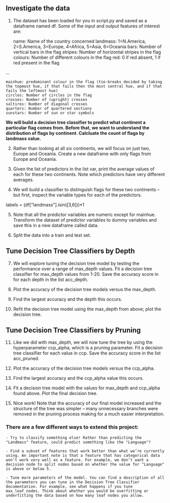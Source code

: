 ## Investigate the data

1. The dataset has been loaded for you in script.py and saved as a dataframe named df. Some of the input and output features of interest are:

    name: Name of the country concerned
    landmass: 1=N.America, 2=S.America, 3=Europe, 4=Africa, 5=Asia, 6=Oceania
    bars: Number of vertical bars in the flag
    stripes: Number of horizontal stripes in the flag
    colours: Number of different colours in the flag
    red: 0 if red absent, 1 if red present in the flag

…

    mainhue: predominant colour in the flag (tie-breaks decided by taking the topmost hue, if that fails then the most central hue, and if that fails the leftmost hue)
    circles: Number of circles in the flag
    crosses: Number of (upright) crosses
    saltires: Number of diagonal crosses
    quarters: Number of quartered sections
    sunstars: Number of sun or star symbols

**We will build a decision tree classifier to predict what continent a particular flag comes from. Before that, we want to understand the distribution of flags by continent. Calcluate the count of flags by landmass value.**

2. Rather than looking at all six continents, we will focus on just two, Europe and Oceania. Create a new dataframe with only flags from Europe and Oceania.

3. Given the list of predictors in the list var, print the average values of each for these two continents. Note which predictors have very different averages.

4. We will build a classifier to distinguish flags for these two continents – but first, inspect the variable types for each of the predictors.

labels = (df["landmass"].isin([3,6]))*1

5. Note that all the predictor variables are numeric except for mainhue. Transform the dataset of predictor variables to dummy variables and save this in a new dataframe called data.

6. Split the data into a train and test set.

## Tune Decision Tree Classifiers by Depth

7. We will explore tuning the decision tree model by testing the performance over a range of max_depth values. Fit a decision tree classifier for max_depth values from 1-20. Save the accuracy score in for each depth in the list acc_depth.

8. Plot the accuracy of the decision tree models versus the max_depth.

9. Find the largest accuracy and the depth this occurs.

10. Refit the decision tree model using the max_depth from above; plot the decision tree.

## Tune Decision Tree Classifiers by Pruning

11. Like we did with max_depth, we will now tune the tree by using the hyperparameter ccp_alpha, which is a pruning parameter. Fit a decision tree classifier for each value in ccp. Save the accuracy score in the list acc_pruned.

12. Plot the accuracy of the decision tree models versus the ccp_alpha.

13. Find the largest accuracy and the ccp_alpha value this occurs.

14. Fit a decision tree model with the values for max_depth and ccp_alpha found above. Plot the final decision tree.

15. Nice work! Note that the accuracy of our final model increased and the structure of the tree was simpler – many unnecessary branches were removed in the pruning process making for a much easier interpretation.

### There are a few different ways to extend this project:

    - Try to classify something else! Rather than predicting the "Landmass" feature, could predict something like the "Language"?
    
    - Find a subset of features that work better than what we’re currently using. An important note is that a feature that has categorical data won’t work very well as a feature. For example, we don’t want a decision node to split nodes based on whether the value for "Language" is above or below 5.
    
    - Tune more parameters of the model. You can find a description of all the parameters you can tune in the Decision Tree Classifier documentation. For example, see what happens if you tune max_leaf_nodes. Think about whether you would be overfitting or underfitting the data based on how many leaf nodes you allow.
